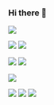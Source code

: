 ### Hi there 👋
<!-- Operative system -->
[](https://img.shields.io/static/v1?label=OS&message=Linux&color=important&style=flat&logo=linux)
![](https://img.shields.io/static/v1?label=OS&message=Windows&color=important&style=flat&logo=windows)
<!-- Programming languages -->
![](https://img.shields.io/static/v1?label=Code&message=Java&color=green&style=flat&logo=java)
![](https://img.shields.io/static/v1?label=Code&message=React&color=green&style=flat&logo=react)
<!-- Tools -->
![](https://img.shields.io/static/v1?label=Tools&message=MySQL&color=blue&style=flat&logo=mysql)
![](https://img.shields.io/static/v1?label=Tools&message=PostGreSQL&color=blue&style=flat&logo=postgresql)
<!-- Shell -->
![](https://img.shields.io/static/v1?label=Shell&message=Bash&color=yellowgreem&style=flat&logo=gnubash)
<!-- Editors -->
![](https://img.shields.io/static/v1?label=Editor&message=Intellij&color=yellow&style=flat&logo=intellijidea)
![](https://img.shields.io/static/v1?label=Editor&message=Visual%20Studio20Code&color=yellow&style=flat&logo=visualstudiocode)
![](https://img.shields.io/badge/Editor%20-Visual%20Studio%20Code-red)

<!--
**luigi989/luigi989** is a ✨ _special_ ✨ repository because its `README.md` (this file) appears on your GitHub profile.

Here are some ideas to get you started:

- 🔭 I’m currently working on ...
- 🌱 I’m currently learning ...
- 👯 I’m looking to collaborate on ...
- 🤔 I’m looking for help with ...
- 💬 Ask me about ...
- 📫 How to reach me: ...
- 😄 Pronouns: ...
- ⚡ Fun fact: ...
-->
